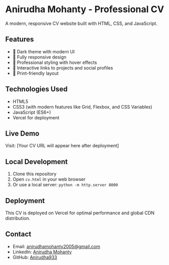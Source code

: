 # Anirudha Mohanty - Professional CV

A modern, responsive CV website built with HTML, CSS, and JavaScript.

## Features

- 🌙 Dark theme with modern UI
- 📱 Fully responsive design
- 🎨 Professional styling with hover effects
- 🔗 Interactive links to projects and social profiles
- 📄 Print-friendly layout

## Technologies Used

- HTML5
- CSS3 (with modern features like Grid, Flexbox, and CSS Variables)
- JavaScript (ES6+)
- Vercel for deployment

## Live Demo

Visit: [Your CV URL will appear here after deployment]

## Local Development

1. Clone this repository
2. Open `cv.html` in your web browser
3. Or use a local server: `python -m http.server 8000`

## Deployment

This CV is deployed on Vercel for optimal performance and global CDN distribution.

## Contact

- Email: anirudhamohanty2005@gmail.com
- LinkedIn: [Anirudha Mohanty](https://www.linkedin.com/in/anirudha-mohanty-b84a8a1b3)
- GitHub: [Anirudha933](https://github.com/Anirudha933) 